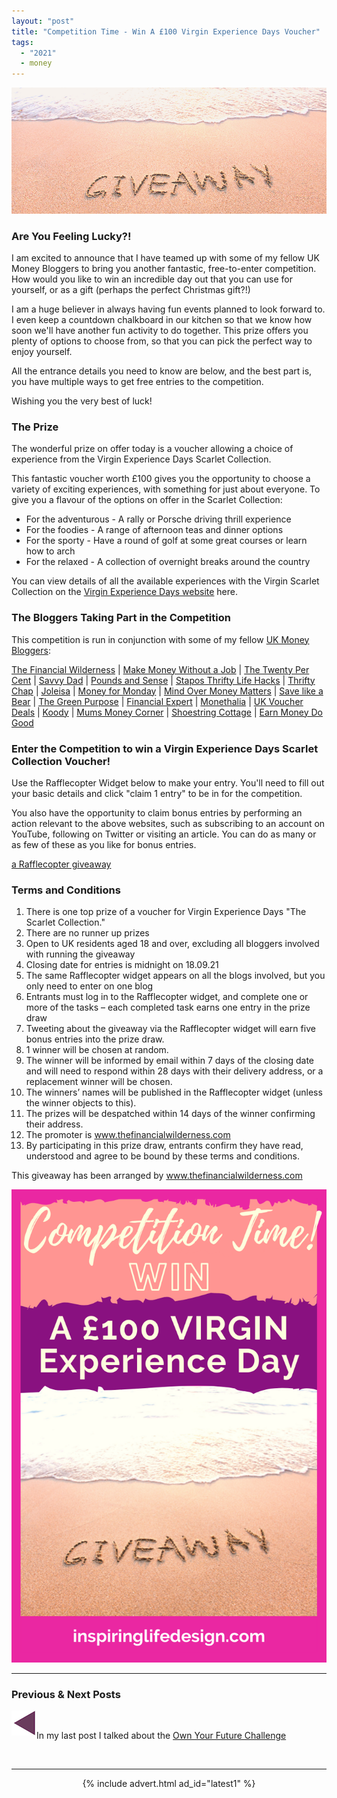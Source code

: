 ```yaml
---
layout: "post"
title: "Competition Time - Win A £100 Virgin Experience Days Voucher"
tags:
  - "2021"
  - money
---
```


<center>
    <img src='/i/2021/competition/competition-time-header.png' alt='Giveaway drawn in sandy beach header image'>
</center>

### Are You Feeling Lucky?!
I am excited to announce that I have teamed up with some of my fellow UK Money Bloggers to bring you another fantastic, free-to-enter competition. How would you like to win an incredible day out that you can use for yourself, or as a gift (perhaps the perfect Christmas gift?!) 

I am a huge believer in always having fun events planned to look forward to. I even keep a countdown chalkboard in our kitchen so that we know how soon we'll have another fun activity to do together. This prize offers you plenty of options to choose from, so that you can pick the perfect way to enjoy yourself.

All the entrance details you need to know are below, and the best part is, you have multiple ways to get free entries to the competition.

Wishing you the very best of luck!

### The Prize
The wonderful prize on offer today is a voucher allowing a choice of experience from the Virgin Experience Days Scarlet Collection.

This fantastic voucher worth £100 gives you the opportunity to choose a variety of exciting experiences, with something for just about everyone. To give you a flavour of the options on offer in the Scarlet Collection:

<ul>
<li>For the adventurous - A rally or Porsche driving thrill experience</li>
<li>For the foodies - A range of afternoon teas and dinner options</li>
<li>For the sporty - Have a round of golf at some great courses or learn how to arch</li>
<li>For the relaxed - A collection of overnight breaks around the country</li>
</ul>

You can view details of all the available experiences with the Virgin Scarlet Collection on the <a href="https://www.virginexperiencedays.co.uk/the-scarlet-collection" target="_blank" rel="noreferrer noopener">Virgin Experience Days website</a> here.

### The Bloggers Taking Part in the Competition
This competition is run in conjunction with some of my fellow <a href="https://ukmoneybloggers.com/" target="_blank" rel="noreferrer noopener">UK Money
Bloggers</a>:

<span style="display: block; text-align: left;"><a href="https://www.thefinancialwilderness.com" target="_blank" rel="noopener noreferrer">The Financial Wilderness</a> |&nbsp;<a href="http://www.makemoneywithoutajob.com" target="_blank" rel="noopener noreferrer">Make Money Without a Job</a> | <a href="https://the-twenty-per-cent.com" target="_blank" rel="noopener noreferrer">The Twenty Per Cent</a> | <a href="https://www.savvydad.co.uk" target="_blank" rel="noopener noreferrer">Savvy Dad</a> | <a href="https://www.poundsandsense.com" target="_blank" rel="noopener noreferrer">Pounds and Sense</a> | <a href="https://staposthriftylifehacks.co.uk" target="_blank" rel="noopener noreferrer">Stapos Thrifty Life Hacks</a> | <a href="http://www.thriftychap.com" target="_blank" rel="noopener noreferrer">Thrifty Chap</a> | <a href="https://joleisa.com" target="_blank" rel="noopener noreferrer">Joleisa</a> | <a href="http://moneyformonday.com" target="_blank" rel="noopener noreferrer">Money for Monday</a> | <a href="https://mindovermoneymatters.co.uk" target="_blank" rel="noopener noreferrer">Mind Over Money Matters</a> | <a href="https://www.savelikeabear.co.uk" target="_blank" rel="noopener noreferrer">Save like a Bear</a> | <a href="https://thegreenpurpose.com" target="_blank" rel="noopener noreferrer">The Green Purpose</a> | <a href="http://www.financial-
expert.co.uk" target="_blank" rel="noopener noreferrer">Financial Expert</a> | <a href="https://monethalia.com" target="_blank" rel="noopener noreferrer">Monethalia</a> | <a href="http://ukvoucherdeals.co.uk" target="_blank" rel="noopener noreferrer">UK Voucher Deals</a> | <a href="https://www.koody.co" target="_blank" rel="noopener noreferrer">Koody</a> | <a href="https://mumsmoneycorner.com" target="_blank" rel="noopener noreferrer">Mums Money Corner</a> | <a href="http://www.shoestringcottage.com" target="_blank" rel="noopener noreferrer">Shoestring Cottage</a> | <a href="https://www.earnmoneydogood.com" target="_blank" rel="noopener noreferrer">Earn Money Do Good</a></span>

### Enter the Competition to win a Virgin Experience Days Scarlet Collection Voucher!
Use the Rafflecopter Widget below to make your entry. You'll need to fill out your basic details and click "claim 1 entry" to be in for the competition.

You also have the opportunity to claim bonus entries by performing an action relevant to the above websites, such as subscribing to an account on YouTube, following on Twitter or visiting an article. You can do as many or as few of these as you like for bonus entries.

<!-- wp:html -->
<a class="rcptr" href="http://www.rafflecopter.com/rafl/display/ef0e8e302/" rel="nofollow"
data-raflid="ef0e8e302" data-theme="classic" data-template="" id="rcwidget_utqmt2x0">a
Rafflecopter giveaway</a>
<script src="https://widget-prime.rafflecopter.com/launch.js"></script>
<!-- /wp:html -->

### Terms and Conditions

1. There is one top prize of a voucher for Virgin Experience Days &quot;The Scarlet Collection.&quot; 
2. There are no runner up prizes 
3. Open to UK residents aged 18 and over, excluding all bloggers involved with running the giveaway
4. Closing date for entries is midnight on 18.09.21 
5. The same Rafflecopter widget appears on all the blogs involved, but you only need to enter on one
blog 
6. Entrants must log in to the Rafflecopter widget, and complete one or more of the tasks –
each completed task earns one entry in the prize draw 
7. Tweeting about the giveaway via the Rafflecopter widget will earn five bonus entries into the prize draw. 
8. 1 winner will be chosen at random. 
9. The winner will be informed by email within 7 days of the closing date and will need
to respond within 28 days with their delivery address, or a replacement winner will be chosen.
10. The winners’ names will be published in the Rafflecopter widget (unless the winner objects
to this). 
11. The prizes will be despatched within 14 days of the winner confirming their address.
12. The promoter is <a href="https://www.thefinancialwilderness.com/">www.thefinancialwilderness.com</a>
13. By participating in this prize draw, entrants confirm they have read, understood and agree to be
bound by these terms and conditions.

This giveaway has been arranged by <a href="https://www.thefinancialwilderness.com/" target="_blank" rel="noreferrer noopener">www.thefinancialwilderness.com</a>

<!-- Pinterest image -->
![Virgin Experience Day Competition pinterest image](/i/2021/competition/competition-time-pin.png)

***

### Previous & Next Posts

<a href="/posts/own-your-future.html" style="float: left"><img src='/i/backward.png' alt='backward arrow for previous post' /></a> &nbsp;
<!-- <a href="/posts/january-2019-income-report.html" style="float: right"><img src='/i/forward.png' alt='forward arrow for next post' /></a> -->
In my last post I talked about the [Own Your Future Challenge](/posts/own-your-future.html)<br>
<!-- &nbsp;&nbsp;Find out how much [Income & Profit I made from my side hustles in January](/posts/january-2019-income-report.html) -->
<br>

***

<!-- START ADVERTISER: Latest ad 1 -->
<center>
{% include advert.html ad_id="latest1" %}
</center>
<!-- END ADVERTISER: Latest 1 -->
<br />